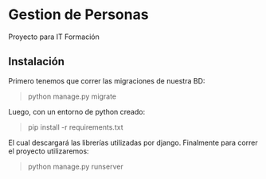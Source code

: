 # Gestion de Personas
Proyecto para IT Formación

## Instalación
Primero tenemos que correr las migraciones de nuestra BD:
> python manage.py migrate

Luego, con un entorno de python creado:
> pip install -r requirements.txt

El cual descargará las librerías utilizadas por django.
Finalmente para correr el proyecto utilizaremos:
> python manage.py runserver